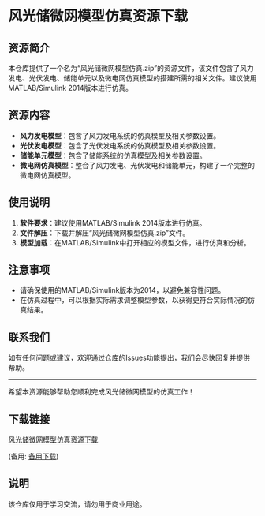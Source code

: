 # 风光储微网模型仿真资源下载

## 资源简介

本仓库提供了一个名为“风光储微网模型仿真.zip”的资源文件，该文件包含了风力发电、光伏发电、储能单元以及微电网仿真模型的搭建所需的相关文件。建议使用MATLAB/Simulink 2014版本进行仿真。

## 资源内容

- **风力发电模型**：包含了风力发电系统的仿真模型及相关参数设置。
- **光伏发电模型**：包含了光伏发电系统的仿真模型及相关参数设置。
- **储能单元模型**：包含了储能系统的仿真模型及相关参数设置。
- **微电网仿真模型**：整合了风力发电、光伏发电和储能单元，构建了一个完整的微电网仿真模型。

## 使用说明

1. **软件要求**：建议使用MATLAB/Simulink 2014版本进行仿真。
2. **文件解压**：下载并解压“风光储微网模型仿真.zip”文件。
3. **模型加载**：在MATLAB/Simulink中打开相应的模型文件，进行仿真和分析。

## 注意事项

- 请确保使用的MATLAB/Simulink版本为2014，以避免兼容性问题。
- 在仿真过程中，可以根据实际需求调整模型参数，以获得更符合实际情况的仿真结果。

## 联系我们

如有任何问题或建议，欢迎通过仓库的Issues功能提出，我们会尽快回复并提供帮助。

---

希望本资源能够帮助您顺利完成风光储微网模型的仿真工作！

## 下载链接
[风光储微网模型仿真资源下载](https://pan.quark.cn/s/771f66a65a8a) 

(备用: [备用下载](https://pan.baidu.com/s/1CbRXzbT_r3CBAw4qqZnEJA?pwd=1234))

## 说明

该仓库仅用于学习交流，请勿用于商业用途。
